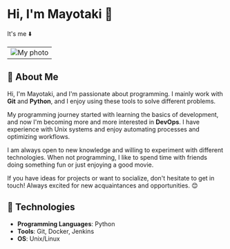 # Hi, I'm Mayotaki 👋

It's me ⬇️
<table>
  <tr>
    <td><img src="https://i.gifer.com/1dTC.gif" alt="My photo"></td>
  </tr>
</table>



## 🐾 About Me

Hi, I'm Mayotaki, and I'm passionate about programming. I mainly work with **Git** and **Python**, and I enjoy using these tools to solve different problems. 

My programming journey started with learning the basics of development, and now I'm becoming more and more interested in **DevOps**. I have experience with Unix systems and enjoy automating processes and optimizing workflows. 

I am always open to new knowledge and willing to experiment with different technologies. When not programming, I like to spend time with friends doing something fun or just enjoying a good movie.

If you have ideas for projects or want to socialize, don't hesitate to get in touch! Always excited for new acquaintances and opportunities. 😊

## 🚀 Technologies

- **Programming Languages**: Python
- **Tools**: Git, Docker, Jenkins
- **OS**: Unix/Linux
